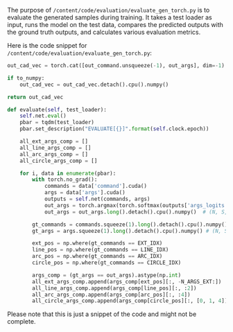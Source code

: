 The purpose of `/content/code/evaluation/evaluate_gen_torch.py` is to evaluate the generated samples during training. It takes a test loader as input, runs the model on the test data, compares the predicted outputs with the ground truth outputs, and calculates various evaluation metrics.

Here is the code snippet for `/content/code/evaluation/evaluate_gen_torch.py`:

```python
out_cad_vec = torch.cat([out_command.unsqueeze(-1), out_args], dim=-1)

if to_numpy:
    out_cad_vec = out_cad_vec.detach().cpu().numpy()

return out_cad_vec

def evaluate(self, test_loader):
    self.net.eval()
    pbar = tqdm(test_loader)
    pbar.set_description("EVALUATE[{}]".format(self.clock.epoch))

    all_ext_args_comp = []
    all_line_args_comp = []
    all_arc_args_comp = []
    all_circle_args_comp = []

    for i, data in enumerate(pbar):
        with torch.no_grad():
            commands = data['command'].cuda()
            args = data['args'].cuda()
            outputs = self.net(commands, args)
            out_args = torch.argmax(torch.softmax(outputs['args_logits'], dim=-1), dim=-1) - 1
            out_args = out_args.long().detach().cpu().numpy()  # (N, S, n_args)

        gt_commands = commands.squeeze(1).long().detach().cpu().numpy() # (N, S)
        gt_args = args.squeeze(1).long().detach().cpu().numpy() # (N, S, n_args)

        ext_pos = np.where(gt_commands == EXT_IDX)
        line_pos = np.where(gt_commands == LINE_IDX)
        arc_pos = np.where(gt_commands == ARC_IDX)
        circle_pos = np.where(gt_commands == CIRCLE_IDX)

        args_comp = (gt_args == out_args).astype(np.int)
        all_ext_args_comp.append(args_comp[ext_pos][:, -N_ARGS_EXT:])
        all_line_args_comp.append(args_comp[line_pos][:, :2])
        all_arc_args_comp.append(args_comp[arc_pos][:, :4])
        all_circle_args_comp.append(args_comp[circle_pos][:, [0, 1, 4]])

```

Please note that this is just a snippet of the code and might not be complete.